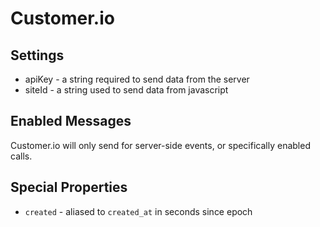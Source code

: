 
# Customer.io


## Settings

  * apiKey - a string required to send data from the server
  * siteId - a string used to send data from javascript


## Enabled Messages

  Customer.io will only send for server-side events, or specifically enabled calls.


## Special Properties

  * `created` - aliased to `created_at` in seconds since epoch
